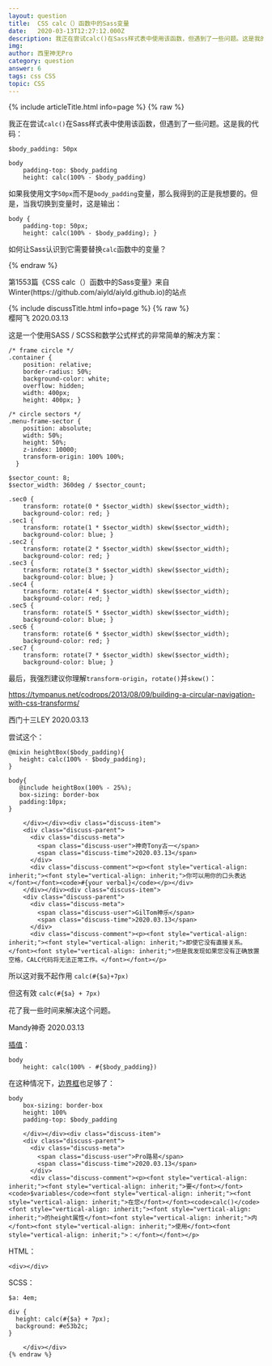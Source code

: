 ```yaml
---
layout: question
title:  CSS calc（）函数中的Sass变量
date:   2020-03-13T12:27:12.000Z
description: 我正在尝试calc()在Sass样式表中使用该函数，但遇到了一些问题。这是我的代码：$body_padding  50pxbody    pad...
img: 
author: 西里神无Pro
category: question
answer: 6
tags: css CSS
topic: CSS
---
```

<div class="article-root">
  <div class="article">
    {% include articleTitle.html info=page %}
    {% raw %}
    <div class="article-content"><p><font style="vertical-align: inherit;"><font style="vertical-align: inherit;">我正在尝试</font></font><code>calc()</code><font style="vertical-align: inherit;"><font style="vertical-align: inherit;">在Sass样式表中</font><font style="vertical-align: inherit;">使用该</font><font style="vertical-align: inherit;">函数，但遇到了一些问题。</font><font style="vertical-align: inherit;">这是我的代码：</font></font></p>

<pre><code>$body_padding: 50px<font></font>
<font></font>
body<font></font>
    padding-top: $body_padding<font></font>
    height: calc(100% - $body_padding)<font></font>
</code></pre>

<p><font style="vertical-align: inherit;"><font style="vertical-align: inherit;">如果我使用文字</font></font><code>50px</code><font style="vertical-align: inherit;"><font style="vertical-align: inherit;">而不是</font></font><code>body_padding</code><font style="vertical-align: inherit;"><font style="vertical-align: inherit;">变量，那么我得到的正是我想要的。</font><font style="vertical-align: inherit;">但是，当我切换到变量时，这是输出：</font></font></p>

<pre><code>body {<font></font>
    padding-top: 50px;<font></font>
    height: calc(100% - $body_padding); }<font></font>
</code></pre>

<p><font style="vertical-align: inherit;"><font style="vertical-align: inherit;">如何让Sass认识到它需要替换</font></font><code>calc</code><font style="vertical-align: inherit;"><font style="vertical-align: inherit;">函数中</font><font style="vertical-align: inherit;">的变量</font><font style="vertical-align: inherit;">？</font></font></p></div>
    {% endraw %}
  </div>
  <p class="winter_mark">第1553篇《CSS calc（）函数中的Sass变量》来自Winter(https://github.com/aiyld/aiyld.github.io)的站点</p>
  <div class="discuss-wrapper">
    {% include discussTitle.html info=page %}
    {% raw %}
    <div class="discuss-item">
        <div class="discuss-parent">
          <div class="discuss-meta">
            <span class="discuss-user">樱阿飞</span>
            <span class="discuss-time">2020.03.13</span>
          </div>
          <div class="discuss-comment"><p><font style="vertical-align: inherit;"><font style="vertical-align: inherit;">这是一个使用SASS / SCSS和数学公式样式的非常简单的解决方案：</font></font></p>

<pre><code>/* frame circle */<font></font>
.container {<font></font>
    position: relative;<font></font>
    border-radius: 50%;<font></font>
    background-color: white;<font></font>
    overflow: hidden;<font></font>
    width: 400px;<font></font>
    height: 400px; }<font></font>
<font></font>
/* circle sectors */<font></font>
.menu-frame-sector {<font></font>
    position: absolute;<font></font>
    width: 50%;<font></font>
    height: 50%;<font></font>
    z-index: 10000;<font></font>
    transform-origin: 100% 100%;<font></font>
  }<font></font>
<font></font>
$sector_count: 8;<font></font>
$sector_width: 360deg / $sector_count;<font></font>
<font></font>
.sec0 {<font></font>
    transform: rotate(0 * $sector_width) skew($sector_width);<font></font>
    background-color: red; }<font></font>
.sec1 {<font></font>
    transform: rotate(1 * $sector_width) skew($sector_width);<font></font>
    background-color: blue; }<font></font>
.sec2 {<font></font>
    transform: rotate(2 * $sector_width) skew($sector_width);<font></font>
    background-color: red; }<font></font>
.sec3 {<font></font>
    transform: rotate(3 * $sector_width) skew($sector_width);<font></font>
    background-color: blue; }<font></font>
.sec4 {<font></font>
    transform: rotate(4 * $sector_width) skew($sector_width);<font></font>
    background-color: red; }<font></font>
.sec5 {<font></font>
    transform: rotate(5 * $sector_width) skew($sector_width);<font></font>
    background-color: blue; }<font></font>
.sec6 {<font></font>
    transform: rotate(6 * $sector_width) skew($sector_width);<font></font>
    background-color: red; }<font></font>
.sec7 {<font></font>
    transform: rotate(7 * $sector_width) skew($sector_width);<font></font>
    background-color: blue; }<font></font>
</code></pre>

<p><font style="vertical-align: inherit;"><font style="vertical-align: inherit;">最后，我强烈建议你理解</font></font><code>transform-origin</code><font style="vertical-align: inherit;"><font style="vertical-align: inherit;">，</font></font><code>rotate()</code><font style="vertical-align: inherit;"><font style="vertical-align: inherit;">并</font></font><code>skew()</code><font style="vertical-align: inherit;"><font style="vertical-align: inherit;">：</font></font></p>

<p><a href="https://tympanus.net/codrops/2013/08/09/building-a-circular-navigation-with-css-transforms/" rel="nofollow noreferrer"><font style="vertical-align: inherit;"><font style="vertical-align: inherit;">https://tympanus.net/codrops/2013/08/09/building-a-circular-navigation-with-css-transforms/</font></font></a></p></div>
        </div></div><div class="discuss-item">
        <div class="discuss-parent">
          <div class="discuss-meta">
            <span class="discuss-user">西门十三LEY</span>
            <span class="discuss-time">2020.03.13</span>
          </div>
          <div class="discuss-comment"><p><font style="vertical-align: inherit;"><font style="vertical-align: inherit;">尝试这个：</font></font></p>

<pre><code>@mixin heightBox($body_padding){<font></font>
   height: calc(100% - $body_padding);<font></font>
}<font></font>
<font></font>
body{<font></font>
   @include heightBox(100% - 25%);<font></font>
   box-sizing: border-box<font></font>
   padding:10px;<font></font>
}<font></font>
</code></pre></div>
        </div></div><div class="discuss-item">
        <div class="discuss-parent">
          <div class="discuss-meta">
            <span class="discuss-user">神奇Tony古一</span>
            <span class="discuss-time">2020.03.13</span>
          </div>
          <div class="discuss-comment"><p><font style="vertical-align: inherit;"><font style="vertical-align: inherit;">你可以用你的口头表达 </font></font><code>#{your verbal}</code></p></div>
        </div></div><div class="discuss-item">
        <div class="discuss-parent">
          <div class="discuss-meta">
            <span class="discuss-user">GilTom神乐</span>
            <span class="discuss-time">2020.03.13</span>
          </div>
          <div class="discuss-comment"><p><font style="vertical-align: inherit;"><font style="vertical-align: inherit;">即使它没有直接关系。</font><font style="vertical-align: inherit;">但是我发现如果您没有正确放置空格，CALC代码将无法正常工作。</font></font></p>

<p><font style="vertical-align: inherit;"><font style="vertical-align: inherit;">所以这对我不起作用 </font></font><code>calc(#{$a}+7px)</code></p>

<p><font style="vertical-align: inherit;"><font style="vertical-align: inherit;">但这有效 </font></font><code>calc(#{$a} + 7px)</code></p>

<p><font style="vertical-align: inherit;"><font style="vertical-align: inherit;">花了我一些时间来解决这个问题。</font></font></p></div>
        </div></div><div class="discuss-item">
        <div class="discuss-parent">
          <div class="discuss-meta">
            <span class="discuss-user">Mandy神奇</span>
            <span class="discuss-time">2020.03.13</span>
          </div>
          <div class="discuss-comment"><p><a href="https://sass-lang.com/documentation/interpolation" rel="noreferrer"><font style="vertical-align: inherit;"><font style="vertical-align: inherit;">插值</font></font></a><font style="vertical-align: inherit;"><font style="vertical-align: inherit;">：</font></font></p>

<pre><code>body<font></font>
    height: calc(100% - #{$body_padding})<font></font>
</code></pre>

<p><font style="vertical-align: inherit;"><font style="vertical-align: inherit;">在这种情况下，</font></font><a href="https://developer.mozilla.org/en-US/docs/Web/CSS/box-sizing#Values" rel="noreferrer"><font style="vertical-align: inherit;"><font style="vertical-align: inherit;">边界框</font></font></a><font style="vertical-align: inherit;"><font style="vertical-align: inherit;">也足够了：</font></font></p>

<pre><code>body<font></font>
    box-sizing: border-box<font></font>
    height: 100%<font></font>
    padding-top: $body_padding<font></font>
</code></pre></div>
        </div></div><div class="discuss-item">
        <div class="discuss-parent">
          <div class="discuss-meta">
            <span class="discuss-user">Pro路易</span>
            <span class="discuss-time">2020.03.13</span>
          </div>
          <div class="discuss-comment"><p><font style="vertical-align: inherit;"><font style="vertical-align: inherit;">要</font></font><code>$variables</code><font style="vertical-align: inherit;"><font style="vertical-align: inherit;">在您</font></font><code>calc()</code><font style="vertical-align: inherit;"><font style="vertical-align: inherit;">的height属性</font><font style="vertical-align: inherit;">内</font><font style="vertical-align: inherit;">使用</font><font style="vertical-align: inherit;">：</font></font></p>

<p><font style="vertical-align: inherit;"><font style="vertical-align: inherit;">HTML：</font></font></p>

<pre><code>&lt;div&gt;&lt;/div&gt;
</code></pre>

<p><font style="vertical-align: inherit;"><font style="vertical-align: inherit;">SCSS：</font></font></p>

<pre><code>$a: 4em;<font></font>
<font></font>
div {<font></font>
  height: calc(#{$a} + 7px);<font></font>
  background: #e53b2c;<font></font>
}<font></font>
</code></pre></div>
        </div></div>
    {% endraw %}
  </div>
<div>
